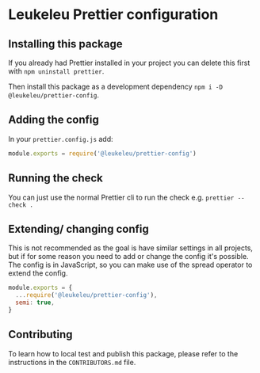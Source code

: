 # Leukeleu Prettier configuration

## Installing this package

If you already had Prettier installed in your project you can delete this first with `npm uninstall prettier`.

Then install this package as a development dependency `npm i -D @leukeleu/prettier-config`.

## Adding the config

In your `prettier.config.js` add:

```js
module.exports = require('@leukeleu/prettier-config')
```

## Running the check

You can just use the normal Prettier cli to run the check e.g. `prettier --check .`

## Extending/ changing config

This is not recommended as the goal is have similar settings in all projects, but if for some reason you need to add or change the config it's possible. The config is in JavaScript, so you can make use of the spread operator to extend the config.

```js
module.exports = {
  ...require('@leukeleu/prettier-config'),
  semi: true,
}
```

## Contributing

To learn how to local test and publish this package, please refer to the instructions in the `CONTRIBUTORS.md` file.
